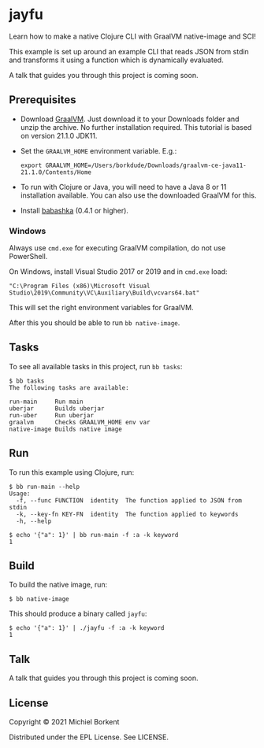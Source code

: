 # jayfu

Learn how to make a native Clojure CLI with GraalVM native-image and SCI!

This example is set up around an example CLI that reads JSON from stdin and
transforms it using a function which is dynamically evaluated.

A talk that guides you through this project is coming soon.

## Prerequisites

- Download [GraalVM](https://www.graalvm.org/downloads/). Just download it to
  your Downloads folder and unzip the archive. No further installation
  required. This tutorial is based on version 21.1.0 JDK11.

- Set the `GRAALVM_HOME` environment variable. E.g.:

  `export GRAALVM_HOME=/Users/borkdude/Downloads/graalvm-ce-java11-21.1.0/Contents/Home`

- To run with Clojure or Java, you will need to have a
  Java 8 or 11 installation available. You can also use the downloaded GraalVM for this.

- Install [babashka](https://github.com/babashka/babashka#installation) (0.4.1 or higher).

### Windows

Always use `cmd.exe` for executing GraalVM compilation, do not use PowerShell.

On Windows, install Visual Studio 2017 or 2019 and in `cmd.exe` load:

```
"C:\Program Files (x86)\Microsoft Visual Studio\2019\Community\VC\Auxiliary\Build\vcvars64.bat"
```

This will set the right environment variables for GraalVM.

After this you should be able to run `bb native-image`.

## Tasks

To see all available tasks in this project, run `bb tasks`:

``` text
$ bb tasks
The following tasks are available:

run-main     Run main
uberjar      Builds uberjar
run-uber     Run uberjar
graalvm      Checks GRAALVM_HOME env var
native-image Builds native image
```

## Run

To run this example using Clojure, run:

``` text
$ bb run-main --help
Usage:
  -f, --func FUNCTION  identity  The function applied to JSON from stdin
  -k, --key-fn KEY-FN  identity  The function applied to keywords
  -h, --help

$ echo '{"a": 1}' | bb run-main -f :a -k keyword
1
```

## Build

To build the native image, run:

``` text
$ bb native-image
```

This should produce a binary called `jayfu`:

``` text
$ echo '{"a": 1}' | ./jayfu -f :a -k keyword
1
```

## Talk

A talk that guides you through this project is coming soon.

## License

Copyright © 2021 Michiel Borkent

Distributed under the EPL License. See LICENSE.
